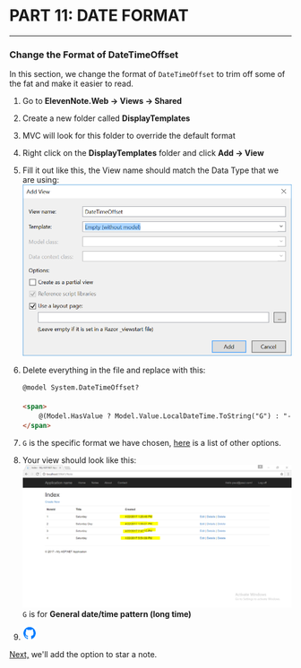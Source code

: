 # PART 11: DATE FORMAT
---
### Change the Format of DateTimeOffset
In this section, we change the format of `DateTimeOffset` to trim off some of the fat and make it easier to read.

1. Go to **ElevenNote.Web -> Views -> Shared**
2. Create a new folder called **DisplayTemplates**
3. MVC will look for this folder to override the default format
4. Right click on the **DisplayTemplates** folder and click **Add -> View**
5. Fill it out like this, the View name should match the Data Type that we are using:
![DateTime View](../assets/11.0-A.png)
6. Delete everything in the file and replace with this:

    ```html
    @model System.DateTimeOffset?

    <span>
        @(Model.HasValue ? Model.Value.LocalDateTime.ToString("G") : "-")
    </span>
    ```
7. `G` is the specific format we have chosen, [here](https://docs.microsoft.com/en-us/dotnet/standard/base-types/standard-date-and-time-format-strings) is a list of other options. 
8. Your view should look like this:
![DateTime View](../assets/11.0-B.png)
`G` is for **General date/time pattern (long time)**
9. ![Git](../assets/devicons_github_badge.png)

[Next,](../12-Starred/12.0-Starred.md) we'll add the option to star a note.